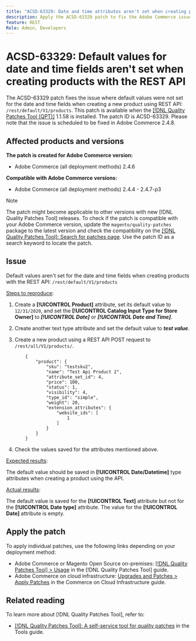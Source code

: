 ```yaml
---
title: "ACSD-63329: Date and time attributes aren't set when creating products with the REST API"
description: Apply the ACSD-63329 patch to fix the Adobe Commerce issue where default values are not set for the date and time fields when creating products with the REST API.
feature: REST
Role: Admin, Developers
---
```


# ACSD-63329: Default values for date and time fields aren't set when creating products with the REST API

The ACSD-63329 patch fixes the issue where default values were not set for the date and time fields when creating a new product using REST API: `/rest/default/V1/products`. This patch is available when the [[!DNL Quality Patches Tool (QPT)]](/help/tools/quality-patches-tool/quality-patches-tool-to-self-serve-quality-patches.md) 1.1.58 is installed. The patch ID is ACSD-63329. Please note that the issue is scheduled to be fixed in Adobe Commerce 2.4.8.

## Affected products and versions

**The patch is created for Adobe Commerce version:**

* Adobe Commerce (all deployment methods) 2.4.6

**Compatible with Adobe Commerce versions:**

* Adobe Commerce (all deployment methods) 2.4.4 - 2.4.7-p3

>[!NOTE]
>
>The patch might become applicable to other versions with new [!DNL Quality Patches Tool] releases. To check if the patch is compatible with your Adobe Commerce version, update the `magento/quality-patches` package to the latest version and check the compatibility on the [[!DNL Quality Patches Tool]: Search for patches page](https://experienceleague.adobe.com/tools/commerce-quality-patches/index.html). Use the patch ID as a search keyword to locate the patch.

## Issue

Default values aren't set for the date and time fields when creating products with the REST API: `/rest/default/V1/products`

<u>Steps to reproduce</u>:

1. Create a **[!UICONTROL Product]** attribute, set its default value to `12/31/2020`, and set the **[!UICONTROL Catalog Input Type for Store Owner]** to ***[!UICONTROL Date]*** or ***[!UICONTROL Date and Time]***.
1. Create another text type attribute and set the default value to ***test value***.
1. Create a new product using a REST API POST request to `/rest/all/V1/products/`.

    ```
        {
            "product": {
                "sku": "testsku2",
                "name": "Test Api Product 2",
                "attribute_set_id": 4,
                "price": 100,
                "status": 1,
                "visibility": 4,
                "type_id": "simple",
                "weight": 20,
                "extension_attributes": {
                    "website_ids": [
                        1
                    ]
                }
            }
        }
    ```

1. Check the values saved for the attributes mentioned above.

<u>Expected results</u>:

The default value should be saved in **[!UICONTROL Date/Datetime]** type attributes when creating a product using the API.

<u>Actual results</u>:

The default value is saved for the **[!UICONTROL Text]** attribute but not for the **[!UICONTROL Date type]** attribute. The value for the **[!UICONTROL Date]** attribute is empty.

## Apply the patch

To apply individual patches, use the following links depending on your deployment method:

* Adobe Commerce or Magento Open Source on-premises: [[!DNL Quality Patches Tool] > Usage](/help/tools/quality-patches-tool/usage.md) in the [!DNL Quality Patches Tool] guide.
* Adobe Commerce on cloud infrastructure: [Upgrades and Patches > Apply Patches](https://experienceleague.adobe.com/docs/commerce-cloud-service/user-guide/develop/upgrade/apply-patches.html) in the Commerce on Cloud Infrastructure guide.

## Related reading

To learn more about [!DNL Quality Patches Tool], refer to:

* [[!DNL Quality Patches Tool]: A self-service tool for quality patches](/help/tools/quality-patches-tool/quality-patches-tool-to-self-serve-quality-patches.md) in the Tools guide.
